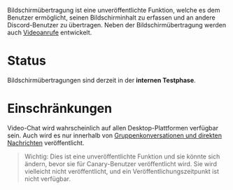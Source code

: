 <!-- TITLE:Bildschirmübertragung -->

Bildschirmübertragung ist eine unveröffentlichte Funktion, welche es dem Benutzer ermöglicht, seinen Bildschirminhalt zu erfassen und an andere Discord-Benutzer zu übertragen. Neben der Bildschirmübertragung werden auch [Videoanrufe](/de/videoanrufe) entwickelt.

# Status
Bildschirmübertragungen sind derzeit in der **internen Testphase**.

# Einschränkungen
Video-Chat wird wahrscheinlich auf allen Desktop-Plattformen verfügbar sein. Auch wird es nur innerhalb von [Gruppenkonversationen und direkten Nachrichten](/direct-messages) veröffentlicht.

> Wichtig: Dies ist eine unveröffentlichte Funktion und sie könnte sich ändern, bevor sie für Canary-Benutzer veröffentlicht wird. Sie wird vielleicht nicht veröffentlicht, und ein Veröffentlichungszeitpunkt ist nicht verfügbar. 
